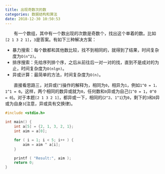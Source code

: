 ```yaml
---
title: 出现奇数次的数
categories: 数据结构和算法
date: 2018-12-30 10:50:53
---
```

&emsp;&emsp;有一个数组，其中有一个数出现的次数是奇数个，找出这个单着的数。比如`[2 1 3 2 1]`，`3`是答案。有如下三种解决方案：<!--more-->

- 暴力搜索：每个数都和其他数比较，找不到相同的，就得到了结果，时间复杂度为`O(n^2)`。
- 排序搜索：先给序列排个序，之后从前往后一对一对的找，直到不是成对的为止，时间复杂度为`O(nlgn)`。
- 异或计算：最简单的方法，时间复杂度为`O(n)`。

&emsp;&emsp;直接看思路三，对异或(`^`)操作的解释为，相同为`0`，相异为`1`，例如`1^0 = 1，1^1 = 0`。这样，两个相同的数异或就为`0`，任何数和`0`异或为自己(`1^0 = 1`，`0^0 = 0`)。对于本题`[2 1 3 2 1]`，都异或一下，相同的(`2^2`、`1^1`)为`0`，剩下的`3`和`0`异或为自身`3`(注意，异或具有交换律)。

``` cpp
#include <stdio.h>

int main() {
    int a[5] = {2, 1, 3, 2, 1};
    int aim = a[0];

    for ( i = 1; i < 5; i++ ) {
        aim = aim ^ a[i];
    }

    printf ( "Result:", aim );
    return 0;
}
```